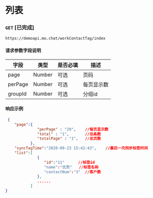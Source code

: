 # 列表
### `GET`  [已完成]
```
https://demoapi.mo.chat/workContactTag/index
```

#### 请求参数字段说明

| 字段  | 类型 | 是否必填 | 描述|
| ------------- | ------------- | ------------------ | ------------------ |
| page  | Number  | 可选 | 页码 |
| perPage  | Number  | 可选 | 每页显示数 |
| groupId  | Number  | 可选 | 分组id |


#### 响应示例

```json
 {
    "page":{
              "perPage" : "20",    //每页显示数
              "total" : "1",       //总条数
              "totalPage" : "1",   //总页数
           },
    "syncTagTime":"2020-09-23 15:42:43",    //最后一次同步标签时间
    "list":[
              {
                 "id":"11"      //标签id
                 "name":"优质"   //标签名称
                 "contactNum":"3"  //客户数
              },
              ......
           ]
}
```